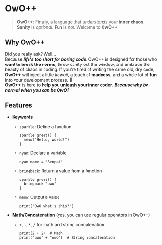 # OwO++

> **OwO++**: Finally, a language that *understands* your **inner chaos**.  
> **Sanity** is *optional*. **Fun** is *not*. Welcome to **OwO++**.

## Why OwO++
Did you really ask? Well...  
Because ***life's too short for boring code***. OwO++ is designed for those who **want to break the norms**, throw sanity out the window, and embrace the beauty of chaos in coding. If you're tired of writing the same old, dry code, **OwO++** will inject a little *kawaii*, a touch of **madness**, and a whole lot of **fun** into your development process. 🚀  
**OwO++** is here to **help you unleash your inner coder**. ***Because why be normal when you can be OwO?***


## Features

- **Keywords**
  - `sparkle`: Define a function
    ```OwO++
    sparkle greet() { 
      meow("Hello, world!")
    }
    ```
  - `nyan`: Declare a variable
    ```OwO++
    nyan name = "Senpai"
    ```
  - `bringback`: Return a value from a function
    ```OwO++
    sparkle greet() {
      bringback "uwu"
    }
    ```
  - `meow`: Output a value
    ```OwO++
    print("OwO what's this?")
    ```

- **Math/Concatenation** (yes, you can use regular operators in OwO++)
  - `+`, `-`, `*`, `/` for math and string concatenation
    ```OwO++
    print(2 + 2)  # Math
    print("uwu" + "owo")  # String concatenation
    ```